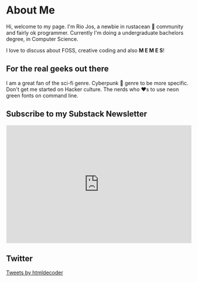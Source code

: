# About Me
Hi, welcome to my page. I'm Rio Jos, a newbie in rustacean 🦀 community and fairly ok programmer. Currently I'm doing a undergraduate bachelors degree, in Computer Science.

I love to discuss about FOSS, creative coding and also **M E M E S**!
## For the real geeks out there
I am a great fan of the sci-fi genre. Cyberpunk 🤖 genre to be more specific. Don't get me started on Hacker culture. The nerds who ❤️s to use neon green fonts on command line.

## Subscribe to my Substack Newsletter
<iframe src="https://decodedhtml.substack.com/embed" width="100%" height="320" style="border:1px solid #EEE; background:white;" frameborder="0" scrolling="no"></iframe>

## Twitter
<a class="twitter-timeline" data-height="1000" data-theme="dark" href="https://twitter.com/htmldecoder?ref_src=twsrc%5Etfw">Tweets by htmldecoder</a> <script async src="https://platform.twitter.com/widgets.js" charset="utf-8"></script>
